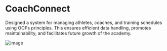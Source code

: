 # CoachConnect
Designed a system for managing athletes, coaches, and training schedules using OOPs principles. This ensures efficient data handling, promotes maintainability, and facilitates future growth of the academy.

![image](https://github.com/Aditya-Tomer/CoachConnect/assets/98543300/2645159e-a57d-45a4-af19-753f0d423a60)


